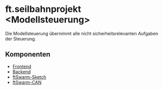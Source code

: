 # ft.seilbahnprojekt &lt;Modellsteuerung&gt;

Die Modellsteuerung übernimmt alle nicht sicherheitsrelevanten Aufgaben der
Steuerung. 

## Komponenten

* [Frontend](frontend/README.md)
* [Backend](backend/README.md)
* [ftSwarm-Sketch](sketch/README.md)
* [ftSwarm-CAN](swarm-can/README.md)
